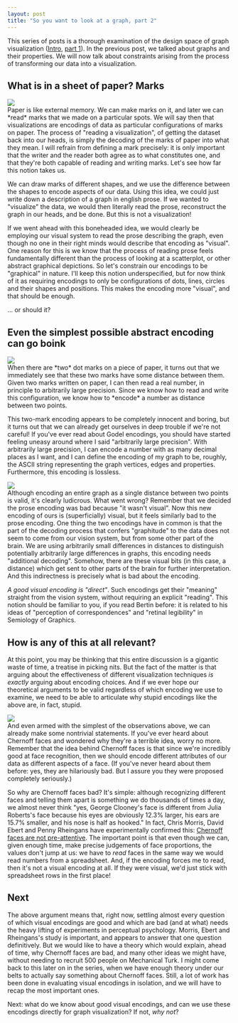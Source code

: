 ```yaml
---
layout: post
title: "So you want to look at a graph, part 2"
---
```


This series of posts is a thorough examination of the design space of
graph visualization
([Intro](http://cscheid.net/blog/so_you_want_to_look_at_a_graph),
[part
1](http://cscheid.net/blog/so_you_want_to_look_at_a_graph__part_1)). In the previous post, we talked about graphs and their
properties.  We will now talk about constraints arising from the
process of transforming our data into a visualization.

## What is in a sheet of paper? Marks

<div class="sidebar"><img src="http://cscheid.net/static/20120229/marks.png"></div>
Paper is like external memory. We can make marks on it, and later we
can *read* marks that we made on a particular spots. We will say
then that visualizations are encodings of data as particular
configurations of marks on paper. The process of "reading a
visualization", of getting the dataset back into our heads, is simply
the decoding of the marks of paper into what they mean. I will refrain
from defining a mark precisely: it is only important that the writer
and the reader both agree as to what constitutes one, and that they're
both capable of reading and writing marks. Let's see how far this notion takes
us.

We can draw marks of different shapes, and we use the difference
between the shapes to encode aspects of our data.  Using this idea,
we could just write down a description of a graph in english prose.
If we wanted to "visualize" the data, we would then literally read
the prose, reconstruct the graph in our heads, and be done. But
this is not a visualization!

If we went ahead with this boneheaded idea, we would clearly be
employing our visual system to read the prose describing the graph,
even though no one in their right minds would describe that encoding
as "visual".  One reason for this is we know that the process of
reading prose feels fundamentally different than the process of
looking at a scatterplot, or other abstract graphical depictions.  So
let's constrain our encodings to be "graphical" in nature. I'll keep
this notion underspecified, but for now think of it as requiring
encodings to only be configurations of dots, lines, circles and their
shapes and positions. This makes the encoding more "visual", and
that should be enough.

... or should it?

## Even the simplest possible abstract encoding can go boink

<div class="sidebar"><img src="http://cscheid.net/static/20120229/innocent_marks.png"></div>
When there are *two* dot marks on a piece of paper, it turns out
that we immediately see that these two marks have some distance
between them. Given two marks written on paper, I can then read a real
number, in principle to arbitrarily large precision. Since we know how
to read and write this configuration, we know how to *encode* a
number as distance between two points.

This two-mark encoding appears to be completely innocent and boring,
but it turns out that we can already get ourselves in deep trouble if
we're not careful! If you've ever read about Godel encodings, you
should have started feeling uneasy around where I said "arbitrarily
large precision". With arbitrarily large precision, I can encode
a number with as many decimal places as I want, and I can define the
encoding of my graph to be, roughly, the ASCII string representing the
graph vertices, edges and properties. Furthermore, this encoding is
lossless.

<div class="sidebar"><img
src="http://cscheid.net/static/20120229/oh_oh.png"></div> 
Although
encoding an entire graph as a single distance between two points is
valid, it's clearly ludicrous. What went wrong?  Remember that we
decided the prose encoding was bad because "it wasn't visual". Now
this new encoding of ours is (superficially) visual, but it feels
similarly bad to the prose encoding. One thing the two encodings have
in common is that the part of the decoding process that confers
"graphitude" to the data does not seem to come from our vision
system, but from some other part of the brain. We are using
arbitrarily small differences in distances to distinguish potentially
arbitrarily large differences in graphs, this encoding needs
"additional decoding". Somehow, there are these visual bits (in this
case, a distance) which get sent to other parts of the brain for
further interpretation. And this indirectness is precisely what is bad
about the encoding.

*A good visual encoding is "direct"*. Such encodings get their
"meaning" straight from the vision system, without requiring an
explicit "reading". This notion should be familiar to you, if you
read Bertin before: it is related to his ideas of "perception of
correspondences" and "retinal legibility" in Semiology of
Graphics.

## How is any of this at all relevant?

At this point, you may be thinking that this entire discussion
is a gigantic waste of time, a treatise in picking nits. But the fact
of the matter is that arguing about the effectiveness of different
visualization techniques *is exactly* arguing about encoding
choices. And if we ever hope our theoretical arguments to be valid
regardless of which encoding we use to examine, we need to be able to
articulate why stupid encodings like the above are, in fact, stupid.

<div class="sidebar-large"><img src="http://cscheid.net/static/20120229/chernoff_faces.png"></div>
And even armed with the simplest of the observations above, 
we can already make some nontrivial statements.
If you've ever heard about Chernoff faces and
wondered why they're a terrible idea, worry no more. Remember that the idea behind
Chernoff faces is that since we're incredibly good at face
recognition, then we should encode different attributes of our data as
different aspects of a face. (If you've never heard about them before:
yes, they are hilariously bad. But I assure you they were proposed
completely seriously.)

So why are Chernoff faces bad? It's simple: although recognizing
different faces and telling them apart is something we do thousands of
times a day, we almost never think "yes, George Clooney's face is
different from Julia Roberts's face because his eyes are obviously
12.3% larger, his ears are 15.7% smaller, and his nose is half as
hooked."  In fact, Chris Morris, David Ebert and Penny Rheingans have
experimentally confirmed this:
[Chernoff faces are not pre-attentive](http://www.research.ibm.com/people/c/cjmorris/publications/Chernoff_990402.pdf).  The important point is that
even though we can, given enough time, make precise judgements
of face proportions, the values don't jump at us: we have to
*read* faces in the same way we would read numbers from a
spreadsheet. And, if the encoding forces me to read, then it's not a
visual encoding at all. If they were visual, we'd just stick with spreadsheet rows
in the first place!

## Next

The above argument means that, right now, settling almost every
question of which visual encodings are good and which are bad (and at
what) needs the heavy lifting of experiments in perceptual
psychology. Morris, Ebert and Rheingans's study is important, and
appears to answer that one question definitively. But we would like to
have a theory which would explain, ahead of time, why Chernoff faces
are bad, and many other ideas we might have, without needing to
recruit 500 people on Mechanical Turk. I might come back to this later
on in the series, when we have enough theory under our belts to
actually say something about Chernoff faces.
Still, a lot of work has been done in evaluating visual encodings in
isolation, and we will have to recap the most important ones.

Next: what do we know about good visual encodings, and can we use
these encodings directly for graph visualization? If not, *why not*?
